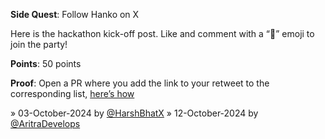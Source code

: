 **Side Quest**: Follow Hanko on X

Here is the hackathon kick-off post. Like and comment with a “🔑” emoji to join the party!

**Points**: 50 points

**Proof**: Open a PR where you add the link to your retweet to the corresponding list, [here’s how](https://www.notion.so/How-to-submit-a-non-code-contributions-via-GitHub-81166e8c948841d18209ac4c60280e60?pvs=4)

» 03-October-2024 by [@HarshBhatX](https://x.com/HarshBhatX/)
» 12-October-2024 by [@AritraDevelops](https://x.com/AritraDevelops)
